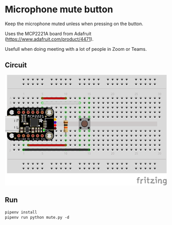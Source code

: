 # Microphone mute button

Keep the microphone muted unless when pressing on the button.

Uses the MCP2221A board from Adafruit (https://www.adafruit.com/product/4471).

Usefull when doing meeting with a lot of people in Zoom or Teams.

## Circuit

![Sketch](mute%20button%20sketch_bb.png)

## Run

```
pipenv install
pipenv run python mute.py -d
```
